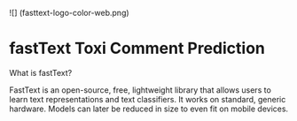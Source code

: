 ![] (fasttext-logo-color-web.png)
# fastText Toxi Comment Prediction

What is fastText?

FastText is an open-source, free, lightweight library that allows users to learn text representations and text classifiers. It works on standard, generic hardware. Models can later be reduced in size to even fit on mobile devices.
